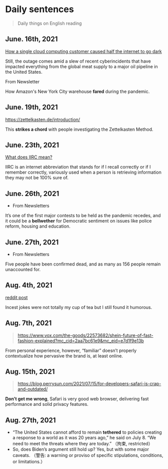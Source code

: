 # Daily sentences

> Daily things on English reading

## June. 16th, 2021

[How a single cloud computing customer caused half the internet to go dark](https://www.vox.com/recode/2021/6/8/22524024/fastly-web-outage-news-websites?mc_cid=1581e9eab7&mc_eid=e7d1f9e13b)

Still, the outage comes amid a slew of recent cyberincidents that have impacted everything from the global meat supply to a major oil pipeline in the United States.

From Newsletter

How Amazon's New York City warehouse **fared** during the pandemic.

## June. 19th, 2021

https://zettelkasten.de/introduction/

This **strikes a chord** with people investigating the Zettelkasten Method.

## June. 23th, 2021

[What does IIRC mean?](https://www.dictionary.com/browse/iirc)

IIRC is an internet abbreviation that stands for if I recall correctly or if I remember correctly, variously used when a person is retrieving information they may not be 100% sure of.

## June. 26th, 2021

- From Newsletters

It’s one of the first major contests to be held as the pandemic recedes, and it could be a **bellwether** for Democratic sentiment on issues like police reform, housing and education.

## June. 27th, 2021

- From Newsletters

Five people have been confirmed dead, and as many as 156 people remain unaccounted for.

## Aug. 4th, 2021

[reddit post](https://www.reddit.com/r/rickandmorty/comments/ok1dws/and_the_cycle_begins_anew/)

Incest jokes were not totally my cup of tea but I still found it humorous.

## Aug. 7th, 2021

> https://www.vox.com/the-goods/22573682/shein-future-of-fast-fashion-explained?mc_cid=2aa7bc61e9&mc_eid=e7d1f9e13b

From personal experience, however, “familiar” doesn’t properly contextualize how pervasive the brand is, at least online.

## Aug. 15th, 2021

> https://blog.perrysun.com/2021/07/15/for-developers-safari-is-crap-and-outdated/

**Don’t get me wrong**, Safari is very good web browser, delivering fast performance and solid privacy features.

## Aug. 27th, 2021

- “The United States cannot afford to remain **tethered** to policies creating a response to a world as it was 20 years ago,” he said on July 8. “We need to meet the threats where they are today.” （拘束, restricted）
- So, does Biden’s argument still hold up? Yes, but with some major caveats. （警告: a warning or proviso of specific stipulations, conditions, or limitations.）
